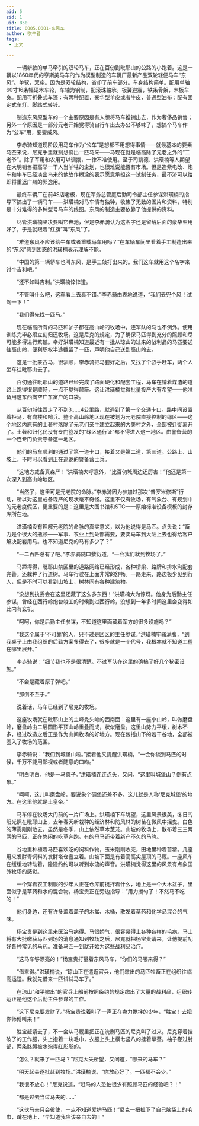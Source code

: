 ```yaml
---
aid: 5
zid: 1
uid: 850
title: 0005.0001-东风车
author: 吹牛者
tags: 
 - 正文

---
```




　　一辆新款的单马牵引的双轮马车，正在百仞到毗耶山的公路的小跑着。这是一辆以1860年代的亨斯美马车的作为模型制造的车辆厂最新产品双轮轻便马车“东风”。单驭，双座。因为是双轮结构，省却了前车部分。车身结构简单。配用单轴60寸16条幅硬木车轮，车轴为钢制，配滚珠轴承。板簧避震，铁条骨架，木板车身。配用可折叠式车篷：有两种配置，豪华型羊皮或者牛皮，普通型油布；配有固定式车灯、脚踏式转铃。

　　制造东风原型车的一个主要原因是有人想将马车推销出去，作为奢侈品销售；另外一个原因是一部分元老开始觉得骑自行车出去办公不够味了，想搞个马车作为“公车”用，耍耍威风。

　　李赤骑知道现阶段用马车作为“公车”是想都不用想得事情——就最基本的要素马匹来说，尼克手里就别想搞出一匹马来——马现在就是临高除了元老之外的“二老爷”。除了军用和农用可以调拨，一律不准使用。至于司凯德、洪璜楠等人期望在大明销售把高举一干人当羊牯的企划，也很难说能否有市场。但是造紫电改、炮车和牛车已经淡出鸟来的他故作糊涂的表示愿意承担这一试制任务，最不济可以给即将重返广州的郭逸用。

　　最终车辆厂在前4S店老板，现在军务总管庭后勤司令部主任参谋洪璜楠的指导下搞出了一辆马车——洪璜楠对马车情有独钟，收集了无数的图片和资料，特别是十分难得的多种型号马车的线图。东风的制造主要依靠了他提供的资料。

　　尽管洪璜楠坚决要叫它奔驰，但是李赤骑认为这名字还是留给后面的豪华型用好了，于是就跟着“红旗”叫“东风”了。

　　“难道东风不应该给牛车或者重载马车用吗？”在车辆车间里看着手工制造出来的“东风”感到困惑的洪璜楠表示理解不能。

　　“中国的第一辆轿车也叫东风，是手工敲打出来的。我们这车就用这个名字来讨个吉利吧。”

　　“还不如叫吉利。”洪璜楠悻悻道。

　　“不管叫什么吧，这车看上去真不错。”李赤骑由衷地说道，“我们去兜个风！试驾一下！”

　　“我们得先找一匹马。”

　　现在临高所有的马匹和驴子都在高山岭的牧场中，连军队的马也不例外。使用训练完毕必须立刻归还牧场。这是尼克的规定，为了确保马匹得到充分的照顾和尽可能多得进行繁殖。幸好洪璜楠知道最近有一批从琼山的过来的战利品的马匹要送往高山岭，便利职权半途截留了一匹，声明他自己送到高山岭去。

　　这是一批蒙古马，很驯顺，李赤骑把马套好之后，又找了个驭手赶车，两个人坐车往毗耶山去了。

　　百仞通往毗耶山的道路已经完成了路面硬化和配套工程，马车在铺着煤渣的道路上跑得很是顺畅，一点不觉得颠簸。这让洪璜楠觉得批量投产大有希望——他准备用这东西掏空广东富户的口袋。

　　从百仞城往西走了不到3……4公里路，就遇到了第一个交通卡口。路中间设置着拒马，有岗楼和哨兵。整个高山岭地区现在被划为元老院直接控制的绿区——这个地区内原有的土著村落除了元老们亲手建立起来的大美村之外，全部被迁徙离开了。土著和归化民没有专门签发的“绿区通行证”都不得进入这一地区。由警备营的一个连专门负责守备这一地区。

　　他们的马车顺利的通过了第一道卡口，接着又是第二道，第三道。公路上、山坡上，不时可以看到正在巡逻的警备营士兵。

　　“这地方戒备真森严！”洪璜楠大呼意外，“比百仞城周边还厉害！”他还是第一次深入到高山岭地区。

　　“当然了，这里可是元老院的命脉。”李赤骑因为参加过那次“普罗米修斯”行动，所以对这里戒备森严的现状毫不奇怪。这里不仅有牧场，有气象台、有规划中的元老度假区，更重要的是：这里是大图书馆和STC——原始标准设备模板的封存库所在地。

　　洪璜楠没有理解元老院的命脉的真实意义，以为他说得是马匹。点头说：“畜力是个很大的瓶颈——军事、农业上到处都需要，要卖马车到大陆上去也得给客户解决配套用马。也不知道尼克的马有多少了？”

　　“一二百匹总有了吧。”李赤骑随口敷衍道，“一会我们就到牧场了。”

　　马蹄得得，毗耶山禁区里的道路网络已经形成，各种桥梁、路牌和排水沟配套完善。还栽种了行道树。马车行驶在上面非常的舒畅。一路走来，路边极少见到行人，但是不时可以看到山坡上，树林间有各种建筑物。

　　“没想到执委会在这里还藏了这么多东西！”洪璜楠大为惊讶。他身为后勤主任参谋，曾经在西行岭炮台竣工的时候到过西行岭，没想到一年多时间这里会变得如此内有玄机。

　　“呵呵，你是后勤主任参谋，不知道这里面藏着军方的很多设施吗？”

　　“我这个属于‘不可靠’的人，只不过是区区的主任参谋。”洪璜楠牢骚满腹，“到我桌子上由我组织的后勤方案多得去了，很多就是一个代号，我根本就不知道工程在哪里展开。”

　　李赤骑说：“细节我也不是很清楚。不过军队在这里的确搞了好几个秘密设施。”

　　“不会是藏着原子弹吧。”

　　“那倒不至于。”

　　说着话，马车已经到了尼克的牧场。

　　这座牧场就在毗耶山上的主峰秃头岭的西南面：这里有一座小山岭，叫做磨盘岭，磨盘岭由二层圆形平顶山岭重叠而成，状似磨盘。这里山势力平缓，树木不多，经过改造之后正是作为山间牧场的好地方。现在包括山下的若干谷地，全部被圈入了牧场的范围。

　　李赤骑说：“我们到城堡山啦。”接着他又提醒洪璜楠，“一会你谈到马匹的时候，千万不能用鄙视或者随意的口吻。”

　　“明白明白，他是一马疯子。”洪璜楠连连点头，又问，“这里叫城堡山？倒有点象。”

　　“呵呵，这儿叫磨盘岭，要说象个碉堡还差不多。这儿就是人称‘尼克城堡’的地方。在这里他就是土皇帝。”

　　马车停在牧场大门前的一片广场上。洪璜楠下车眺望，这里风景很美，冬日的阳光照在毗耶山上，去年春天新栽种的经济林和防风林的树苗在微风中摇曳。白色的薄雾刚刚散去。虽然是冬季，山上依然草木葱茏。山坡的牧场上，散布着三三两两的马匹，正在悠闲的吃草奔跑。有的母马还带着新产不久的马驹。

　　谷地里种植着马匹喜欢吃的饲料作物，玉米刚刚收完，田地里种着苜蓿。几座用来发酵青饲料的发酵塔仓矗立着。山坡下面是有着高高尖屋顶的马厩。一座风车在缓缓地转动着，隐隐约约可以听到水流的声音。洪璜楠觉得这里的风景有点象国外牧场的感觉。

　　一个穿着农工制服的少年人正在仓库前搅拌着什么，地上是一个大木盆子，里面似乎是草药和水的混合物。杨宝贵正在旁边指导：“用力搅匀了！不然马不吃的！”

　　他们身边，还有许多盖着盖子的木盆、木桶，散发着草药和化学品混合的气味。

　　杨宝贵是到这里来医治马病得。马很娇气，很容易得上各种各样的毛病。马上将有大批缴获马匹到场的消息通知到牧场之后，尼克就把杨宝贵请来，让他提前配好各种常见的马药。准备马匹一到就开始为这些战利品治疗。

　　“这马车够漂亮的！”杨宝贵打量着东风马车，“你们的马哪来得？”

　　“借来得。”洪璜楠说，“琼山正在遣返官兵，他们缴出的马匹牲畜正在组织往临高运送。我就先借来一匹试试马车了。”

　　在琼山“和平撤出”的官兵上船前按照条约的规定缴出了大量的战利品，组织转运正是他这个后勤主任参谋的工作。

　　“这下尼克要发财了。”杨宝贵说着叫了一声正在卖力搅拌的少年，“胜宝！去把你师傅叫来！”

　　胜宝赶紧去了，不一会从马厩里把正在洗刷马匹的尼克叫了过来。尼克穿着挂破了的工作服，头上抱着一块毛巾，衣服上头上横七竖八的挂着草茎。袖子卷过肘部，两条胳膊被水泡得红彤彤的。

　　“怎么？就来了一匹马？”尼克大失所望，又问道，“哪来的马车？”

　　“明天起会逐批赶到牧场。”洪璜楠说，“你放心好了。一匹都不会少。”

　　“我很不放心！”尼克说道，“赶马的人恐怕很少有照顾马匹的经验吧？！”

　　“都是过去当过马夫的……”

　　“这伙马夫只会役使，一点不知道爱护马匹！”尼克一把扯下了自己脑袋上的毛巾，蹲在地上，“早知道我应该亲自去的！”


